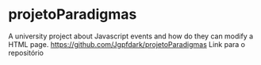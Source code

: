 # projetoParadigmas
A university project about Javascript events and how do they can modify a HTML page.
https://github.com/Jgpfdark/projetoParadigmas
Link para o repositório 
